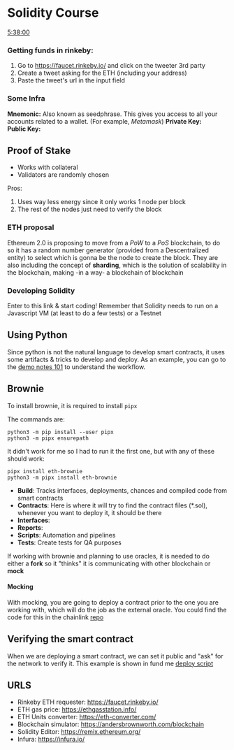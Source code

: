 # Solidity Course
[5:38:00](https://www.youtube.com/watch?v=M576WGiDBdQ&t=4s)


### Getting funds in rinkeby:
1. Go to https://faucet.rinkeby.io/ and click on the tweeter 3rd party
2. Create a tweet asking for the ETH (including your address)
3. Paste the tweet's url in the input field

### Some Infra

**Mnemonic:** Also known as seedphrase. This gives you access to all your accounts related to a wallet. (For example, *Metamask*)
**Private Key:**  
**Public Key:**

## Proof of Stake

- Works with collateral
- Validators are randomly chosen 

Pros:
1. Uses way less energy since it only works 1 node per block
2. The rest of the nodes just need to verify the block

### ETH proposal
Ethereum 2.0 is proposing to move from a *PoW* to a *PoS* blockchain, to do so it has a random number generator (provided from a Descentralized entity) to select which is gonna be the node to create the block. They are also including the concept of **sharding**, which is the solution of scalability in the blockchain, making -in a way- a blockchain of blockchain

### Developing Solidity

Enter to this link & start coding! Remember that Solidity needs to run on a Javascript VM (at least to do a few tests) or a Testnet

## Using Python
Since python is not the natural language to develop smart contracts, it uses some artifacts & tricks to develop and deploy. As an example, you can go to the [demo notes 101](/demos/web3_py_simple_storage/notes.md) to understand the workflow.


## Brownie
To install brownie, it is required to install `pipx`

The commands are:
```
python3 -m pip install --user pipx
python3 -m pipx ensurepath
```
It didn't work for me so I had to run it the first one, but with any of these should work:
```
pipx install eth-brownie
python3 -m pipx install eth-brownie
```

- **Build**: Tracks interfaces, deployments, chances and compiled code from smart contracts
- **Contracts**: Here is where it will try to find the contract files (*.sol), whenever you want to deploy it, it should be there
- **Interfaces**:
- **Reports**:
- **Scripts**: Automation and pipelines
- **Tests**: Create tests for QA purposes

If working with brownie and planning to use oracles, it is needed to do either a **fork** so it "thinks" it is communicating with other blockchain or **mock**

#### Mocking
With mocking, you are going to deploy a contract prior to the one you are working with, which will do the job as the external oracle. You could find the code for this in the chainlink [repo](https://github.com/smartcontractkit/chainlink-mix/tree/main/contracts/test)

## Verifying the smart contract
When we are deploying a smart contract, we can set it public and "ask" for the network to verify it. This example is shown in fund me [deploy script](/brownie/fund_me/scripts/deploy.py) 


## URLS
- Rinkeby ETH requester: https://faucet.rinkeby.io/
- ETH gas price: https://ethgasstation.info/
- ETH Units converter: https://eth-converter.com/
- Blockchain simulator: https://andersbrownworth.com/blockchain
- Solidity Editor: https://remix.ethereum.org/
- Infura: https://infura.io/

